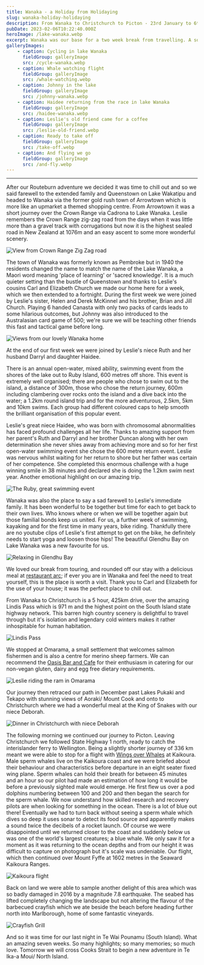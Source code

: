 ```yaml
---
title: Wanaka - a Holiday from Holidaying
slug: wanaka-holiday-holidaying
description: From Wanaka to Christchurch to Picton - 23rd January to 6th February 2023.
pubDate: 2023-02-06T10:22:40.000Z
heroImage: /lake-wanaka.webp
excerpt: Wanaka was our base for a two week break from travelling. A so much needed treat in the lakes!
galleryImages:
    - caption: Cycling in lake Wanaka
      fieldGroup: galleryImage
      src: /cycle-wanaka.webp
    - caption: Whale watching flight
      fieldGroup: galleryImage
      src: /whale-watching.webp
    - caption: Johnny in the lake
      fieldGroup: galleryImage
      src: /johnny-wanaka.webp
    - caption: Haidee returning from the race in lake Wanaka
      fieldGroup: galleryImage
      src: /haidee-wanaka.webp
    - caption: Leslie's old friend came for a coffee
      fieldGroup: galleryImage
      src: /leslie-old-friend.webp
    - caption: Ready to take off
      fieldGroup: galleryImage
      src: /take-off.webp
    - caption: And flying we go
      fieldGroup: galleryImage
      src: /and-fly.webp
---
```


***

After our Routeburn adventure we decided it was time to chill out and so we said farewell to the extended family and Queenstown on Lake Wakatipu and headed to Wanaka via the former gold rush town of Arrowtown which is more like an upmarket a themed shopping centre. From Arrowtown it was a short journey over the Crown Range via Cadrona to Lake Wanaka. Leslie remembers the Crown Range zig-zag road from the days when it was little more than a gravel track with corrugations but now it is the highest sealed road in New Zealand at 1076m and an easy ascent to some more wonderful scenery.

![View from Crown Range Zig Zag road](/crown-range.webp "View from Crown Range Zig Zag road")

The town of Wanaka was formerly known as Pembroke but in 1940 the residents changed the name to match the name of the Lake Wanaka, a Maori word meaning 'place of learning' or 'sacred knowledge'. It is a much quieter setting than the bustle of Queenstown and thanks to Leslie's cousins Carl and Elizabeth Church we made our home here for a week, which we then extended to a fortnight. During the first week we were joined by Leslie's sister, Helen and Derek McKinnel and his brother, Brian and Jill Church. Playing 6 handed Canasta with only two packs of cards leads to some hilarious outcomes, but Johnny was also introduced to the Australasian card game of 500; we're sure we will be teaching other friends this fast and tactical game before long.

![Views from our lovely Wanaka home](/wanaka-home.webp "Views from our lovely Wanaka home")

At the end of our first week we were joined by Leslie's niece Ruth and her husband Darryl and daughter Haidee.

There is an annual open-water, mixed ability, swimming event from the shores of the lake out to Ruby Island, 600 metres off shore. This event is extremely well organised; there are people who chose to swim out to the island, a distance of 300m, those who chose the return journey, 600m including clambering over rocks onto the island and a dive back into the water; a 1.2km round island trip and for the more adventurous, 2.5km, 5km and 10km swims. Each group had different coloured caps to help smooth the brilliant organisation of this popular event.

Leslie's great niece Haidee, who was born with chromosomal abnormalities has faced profound challenges all her life. Thanks to amazing support from her parent's Ruth and Darryl and her brother Duncan along with her own determination she never shies away from achieving more and so for her first open-water swimming event she chose the 600 metre return event. Leslie was nervous whilst waiting for her return to shore but her father was certain of her competence. She completed this enormous challenge with a huge winning smile in 38 minutes and declared she is doing the 1.2km swim next year. Another emotional highlight on our amazing trip.

![The Ruby, great swimming event](/the-ruby.webp "The Ruby, great swimming event")

Wanaka was also the place to say a sad farewell to Leslie's immediate family. It has been wonderful to be together but time for each to get back to their own lives. Who knows where or when we will be together again but those familial bonds keep us united. For us, a further week of swimming, kayaking and for the first time in many years, bike riding. Thankfully there are no youtube clips of Leslie's first attempt to get on the bike, he definitely needs to start yoga and loosen those hips! The beautiful Glendhu Bay on Lake Wanaka was a new favourite for us.

![Relaxing in Glendhu Bay](/glendhu-bay.webp "Relaxing in Glendhu Bay")

We loved our break from touring, and rounded off our stay with a delicious meal at [restaurant arc](https://www.arcwanaka.co.nz/); if ever you are in Wanaka and feel the need to treat yourself, this is the place is worth a visit. Thank you to Carl and Elizabeth for the use of your house; it was the perfect place to chill out.

From Wanaka to Christchurch is a 5 hour, 425km drive, over the amazing Lindis Pass which is 971 m and the highest point on the South Island state highway network. This barren high country scenery is delightful to travel through but it's isolation and legendary cold winters makes it rather inhospitable for human habitation.

![Lindis Pass](/lindis-pass.webp "Lindis Pass")

We stopped at Omarama, a small settlement that welcomes salmon fishermen and is also a centre for merino sheep farmers. We can recommend the [Oasis Bar and Cafe](https://www.facebook.com/profile.php?id=100046506105930&paipv=0&eav=AfYKOYBGznG8KXEc0PsjQu7rAnL6g-FBdcbopK_KujaaQgVqUVHMCthzOwFbETxET5Q) for their enthusiasm in catering for our non-vegan gluten, dairy and egg free dietary requirements.

![Leslie riding the ram in Omarama](/omarama.webp "Leslie riding the ram in Omarama")

Our journey then retraced our path in December past Lakes Pukaki and Tekapo with stunning views of Aoraki/ Mount Cook and onto to Christchurch where we had a wonderful meal at the King of Snakes with our niece Deborah.

![Dinner in Christchurch with niece Deborah](/dinner-christchurch.webp "Dinner in Christchurch with niece Deborah")

The following morning we continued our journey to Picton. Leaving Christchurch we followed State Highway 1 north, ready to catch the interislander ferry to Wellington. Being a slightly shorter journey of 336 km meant we were able to stop for a flight with [Wings over Whales](https://www.whales.co.nz/) at Kaikoura. Male sperm whales live on the Kaikoura coast and we were briefed about their behaviour and characteristics before departure in an eight seater fixed wing plane. Sperm whales can hold their breath for between 45 minutes and an hour so our pilot had made an estimation of how long it would be before a previously sighted male would emerge. He first flew us over a pod dolphins numbering between 100 and 200 and then began the search for the sperm whale. We now understand how skilled research and recovery pilots are when looking for something in the ocean. There is a lot of blue out there! Eventually we had to turn back without seeing a sperm whale which dives so deep it uses sonar to detect its food source and apparently makes a sound twice the decibels of a rocket launch. Of course we were disappointed until we returned closer to the coast and suddenly below us was one of the world's largest creatures; a blue whale. We only saw it for a moment as it was returning to the ocean depths and from our height it was difficult to capture on photograph but it's scale was undeniable. Our flight, which then continued over Mount Fyffe at 1602 metres in the Seaward Kaikoura Ranges.

![Kaikoura flight](/kaikoura-flight.webp "Kaikoura flight")

Back on land we were able to sample another delight of this area which was so badly damaged in 2016 by a magnitude 7.8 earthquake. The seabed has lifted completely changing the landscape but not altering the flavour of the barbecued crayfish which we ate beside the beach before heading further north into Marlborough, home of some fantastic vineyards.

![Crayfish Grill](/crayfish-grill.webp "Crayfish Grill")

And so it was time for our last night in Te Wai Pounamu (South Island). What an amazing seven weeks. So many highlights; so many memories; so much love. Tomorrow we will cross Cooks Strait to begin a new adventure in Te Ika-a Moui/ North Island.
